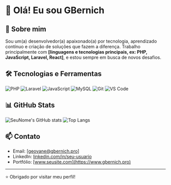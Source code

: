 # 👋 Olá! Eu sou GBernich

## 🚀 Sobre mim
Sou um(a) desenvolvedor(a) apaixonado(a) por tecnologia, aprendizado contínuo e criação de soluções que fazem a diferença. Trabalho principalmente com **[linguagens e tecnologias principais, ex: PHP, JavaScript, Laravel, React]**, e estou sempre em busca de novos desafios.

## 🛠️ Tecnologias e Ferramentas
![PHP](https://img.shields.io/badge/PHP-777BB4?style=flat&logo=php&logoColor=white)
![Laravel](https://img.shields.io/badge/Laravel-F72C1F?style=flat&logo=laravel&logoColor=white)
![JavaScript](https://img.shields.io/badge/JavaScript-F7DF1E?style=flat&logo=javascript&logoColor=black)
![MySQL](https://img.shields.io/badge/MySQL-4479A1?style=flat&logo=mysql&logoColor=white)
![Git](https://img.shields.io/badge/Git-F05032?style=flat&logo=git&logoColor=white)
![VS Code](https://img.shields.io/badge/VS%20Code-007ACC?style=flat&logo=visual-studio-code&logoColor=white)

## 📊 GitHub Stats
![SeuNome's GitHub stats](https://github-readme-stats.vercel.app/api?username=SeuUsuario&show_icons=true&theme=dracula)
![Top Langs](https://github-readme-stats.vercel.app/api/top-langs/?username=SeuUsuario&layout=compact&theme=dracula)

## 📫 Contato
- Email: [geovane@gbernich.pro]
- LinkedIn: [linkedin.com/in/seu-usuario](https://linkedin.com/in/gbernich)
- Portfólio: [www.seusite.com](https://www.gbernich.pro)

---

⭐️ Obrigado por visitar meu perfil!
